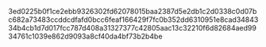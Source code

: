 3ed0225b0f1ce2ebb9326302fd62078015baa2387d5e2db1c2d0338c0d07bc682a73483ccddcdfafd0bcc6feaf166429f7fc0b352dd6310951e8cad3484334b4cb1d7d017fcc787d408a31327377c42805aac13c32210f6d82684aed9934761c1039e862d9093a8cf40da4bf73b2b4be

